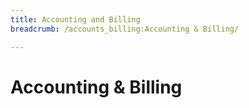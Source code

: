 ```yaml
---
title: Accounting and Billing
breadcrumb: /accounts_billing:Accounting & Billing/

---
```


Accounting & Billing
====================
